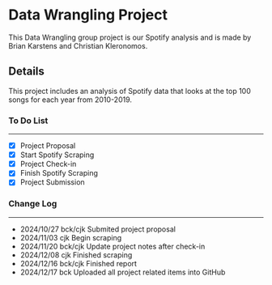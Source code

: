 # Data Wrangling Project
This Data Wrangling group project is our Spotify analysis and is made by Brian Karstens and Christian Kleronomos. 

## Details
This project includes an analysis of Spotify data that looks at the top 100 songs for each year from 2010-2019.

### To Do List

---

- [x] Project Proposal
- [x] Start Spotify Scraping
- [x] Project Check-in
- [x] Finish Spotify Scraping
- [x] Project Submission

### Change Log

---

- 2024/10/27    bck/cjk Submited project proposal
- 2024/11/03    cjk     Begin scraping
- 2024/11/20    bck/cjk Update project notes after check-in
- 2024/12/08    cjk     Finished scraping
- 2024/12/16    bck/cjk Finished report
- 2024/12/17    bck     Uploaded all project related items into GitHub